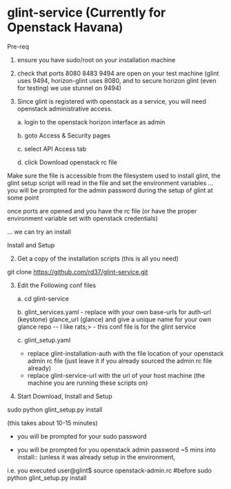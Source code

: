 glint-service (Currently for Openstack Havana)
=============

Pre-req 

1. ensure you have sudo/root on your installation machine

2. check that ports 8080 8483 9494 are open on your test machine 
(glint uses 9494, horizon-glint uses 8080, and to secure horizon glint (even for testing) we use stunnel on 9494)


3. Since glint is registered with openstack as a service, you will need openstack administrative access. 

   a. login to the openstack horizon interface as admin
   
   b. goto Access & Security pages
   
   c. select API Access tab
   
   d. click Download openstack rc file


Make sure the file is accessible from the filesystem used to install glint, the glint setup script will read in the 
file and set the environment variables ... you will be prompted for the admin password during the setup of glint at some point

once ports are opened and you have the rc file 
(or have the proper environment variable set with openstack credentials) 

... we can try an install

Install and Setup

2. Get a copy of the installation scripts (this is all you need)

git clone https://github.com/rd37/glint-service.git



3. Edit the Following conf files

   a. cd glint-service

   b. glint\_services.yaml - replace with your own base-urls for auth-url (keystone) glance\_url (glance) and give a unique name for your own glance repo -- I like rats;> - this conf file is for the glint service
  
   c. glint\_setup.yaml 
      - replace glint-installation-auth with the file location of your openstack admin rc file (just leave it if you already sourced the admin rc file already)
      - replace glint-service-url with the url of your host machine (the machine you are running these scripts on)


4. Start Download, Install and Setup

sudo python glint_setup.py install




(this takes about 10-15 minutes)

* you will be prompted for your sudo password

* you will be prompted for you openstack admin password ~5 mins into install:: (unless it was already setup in the environment, 

i.e. you executed user@glint$  source openstack-admin.rc   #before sudo python glint_setup.py install





